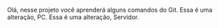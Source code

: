 Olá, nesse projeto você aprenderá alguns comandos do Git.
Essa é uma alteração, PC.
Essa é uma alteração, Servidor.
